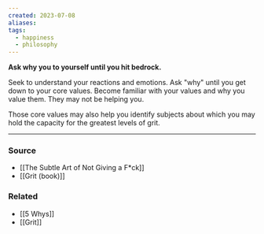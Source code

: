 ```yaml
---
created: 2023-07-08
aliases: 
tags:
  - happiness
  - philosophy
---
```

**Ask why you to yourself until you hit bedrock.**

Seek to understand your reactions and emotions. Ask "why" until you get down to your core values. Become familiar with your values and why you value them. They may not be helping you.

Those core values may also help you identify subjects about which you may hold the capacity for the greatest levels of grit.

****
### Source
- [[The Subtle Art of Not Giving a F*ck]]
- [[Grit (book)]]

### Related
- [[5 Whys]]
- [[Grit]]